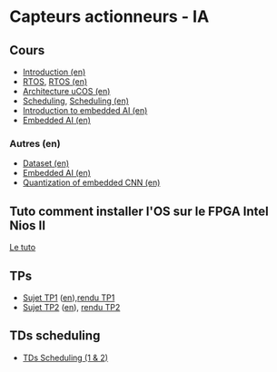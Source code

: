 # Capteurs actionneurs - IA

## Cours

- [Introduction (en)](./CM/1%20et%202%20-%20Introduction%20en.pdf)
- [RTOS](./CM/3%20-%20RTOS.pdf), [RTOS (en)](./CM/3%20-%20RTOS%20en.pdf)
- [Architecture uCOS (en)](./CM/4%20-%20Archi%20uCOS%20en.pdf)
- [Scheduling](./CM/5%20-%20Scheduling.pdf), [Scheduling (en)](./CM/5%20-%20Scheduling%20en.pdf)
- [Introduction to embedded AI (en)](./CM/6%20-%20Introductionto%20embedded%20AI%20en.pdf)
- [Embedded AI (en)](./CM/7%20-%20Embedded%20AI%20en.pdf)

### Autres (en)

- [Dataset (en)](./CM/X%20-%20Dataset%20en.pdf)
- [Embedded AI (en)](./CM/X%20-%20Embedded%20AI%20en.pdf)
- [Quantization of embedded CNN (en)](./CM/X%20-%20Quantization%20of%20embedded%20CNN%20en.pdf)

## Tuto comment installer l'OS sur le FPGA Intel Nios II

[Le tuto](Tuto/Tuto.md)

## TPs

- [Sujet TP1](./Rendu/TP1/%C3%89nonc%C3%A9/TP1_peripheriques_2022.pdf) ([en](./Rendu/TP1/%C3%89nonc%C3%A9/Lab1_Peripherals_2022.pdf)),[rendu TP1](Rendu/TP1/TP1.md)
- [Sujet TP2](./Rendu/TP2/%C3%89nonc%C3%A9/TP2_uCOS.pdf) ([en](./Rendu/TP2/%C3%89nonc%C3%A9/Lab2_RTOS_en.pdf)), [rendu TP2](Rendu/TP2/TP2.md)

## TDs scheduling

- [TDs Scheduling (1 & 2)](./TDs_scheduling/tds_scheduling.md)
